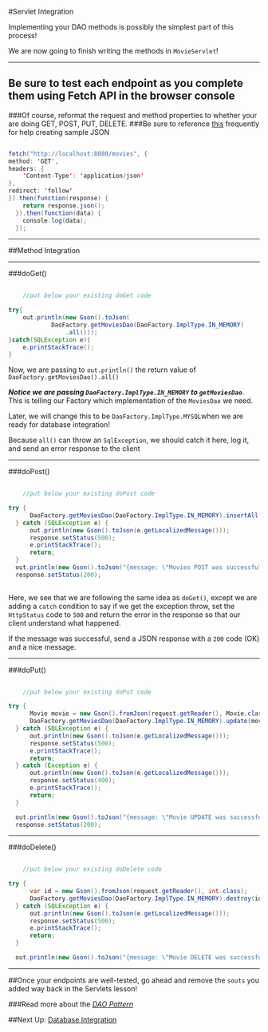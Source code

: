 #Servlet Integration

Implementing your DAO methods is possibly the simplest part of this process!

We are now going to finish writing the methods in `MovieServlet`!

---
## Be sure to test each endpoint as you complete them using Fetch API in the browser console
###Of course, reformat the request and method properties to whether your are doing GET, POST, PUT, DELETE.
###Be sure to reference [this](documentation.md) frequently for help creating sample JSON

```JAVA

fetch("http://localhost:8080/movies", { 
method: 'GET', 
headers: {
    'Content-Type': 'application/json'
},
redirect: 'follow'
}).then(function(response) {
    return response.json();
  }).then(function(data) {
    console.log(data);
  });

```
---
##Method Integration

---
###doGet()

```JAVA
 
    //put below your existing doGet code

try{
    out.println(new Gson().toJson(
            DaoFactory.getMoviesDao(DaoFactory.ImplType.IN_MEMORY)
                .all()));
}catch(SQLException e){
    e.printStackTrace();
}

```

Now, we are passing to `out.println()` the return value of `DaoFactory.getMoviesDao().all()`

***Notice we are passing `DaoFactory.ImplType.IN_MEMORY` to `getMoviesDao`***.
This is telling our Factory which implementation of the `MoviesDao` we need.

Later, we will change this to be `DaoFactory.ImplType.MYSQL`when 
we are ready for database integration!

Because `all()` can throw an `SqlException`, we should catch it here, log it, and send an error response to the client

---
###doPost()

```JAVA
    
    //put below your existing doPost code

try {
      DaoFactory.getMoviesDao(DaoFactory.ImplType.IN_MEMORY).insertAll(movies);
  } catch (SQLException e) {
      out.println(new Gson().toJson(e.getLocalizedMessage()));
      response.setStatus(500);
      e.printStackTrace();
      return;
  }
  out.println(new Gson().toJson("{message: \"Movies POST was successful\"}"));
  response.setStatus(200);
  
```

Here, we see that we are following the same idea as `doGet()`, except we are adding a `catch` condition to say if we get the exception throw, set the `HttpStatus`
code to `500` and return the error in the response so that our client understand what happened.

If the message was successful, send a JSON response with a `200` code (OK) and a nice message.

---
###doPut()

```JAVA
    
    //put below your existing doPut code

try {
      Movie movie = new Gson().fromJson(request.getReader(), Movie.class);
      DaoFactory.getMoviesDao(DaoFactory.ImplType.IN_MEMORY).update(movie);
  } catch (SQLException e) {
      out.println(new Gson().toJson(e.getLocalizedMessage()));
      response.setStatus(500);
      e.printStackTrace();
      return;
  } catch (Exception e) {
      out.println(new Gson().toJson(e.getLocalizedMessage()));
      response.setStatus(400);
      e.printStackTrace();
      return;
  }

  out.println(new Gson().toJson("{message: \"Movie UPDATE was successful\"}"));
  response.setStatus(200);

```

---

###doDelete()

```JAVA
   
    //put below your existing doDelete code

try {
      var id = new Gson().fromJson(request.getReader(), int.class);
      DaoFactory.getMoviesDao(DaoFactory.ImplType.IN_MEMORY).destroy(id);
  } catch (SQLException e) {
      out.println(new Gson().toJson(e.getLocalizedMessage()));
      response.setStatus(500);
      e.printStackTrace();
      return;
  }

  out.println(new Gson().toJson("{message: \"Movie DELETE was successful\"}"));

```

---


##Once your endpoints are well-tested, go ahead and remove the `souts` you added way back in the Servlets lesson!

###Read more about the [*DAO Pattern*](https://www.baeldung.com/java-dao-pattern)

##Next Up: [Database Integration](8-database-integration.md)


